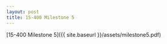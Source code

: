 ```yaml
---
layout: post
title: 15-400 Milestone 5
---
```


[15-400 Milestone 5]({{ site.baseurl }}/assets/milestone5.pdf)
